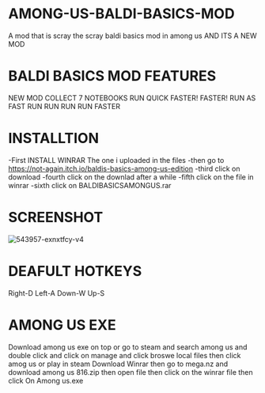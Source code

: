 # AMONG-US-BALDI-BASICS-MOD
A mod that is scray 
the scray baldi basics mod in among us AND ITS A NEW MOD 
# BALDI BASICS MOD FEATURES 
NEW MOD
COLLECT 7 NOTEBOOKS 
RUN QUICK 
FASTER! FASTER!
RUN AS FAST 
RUN RUN RUN RUN FASTER 
# INSTALLTION
 -First INSTALL WINRAR The one i uploaded in the files 
 -then go to https://not-again.itch.io/baldis-basics-among-us-edition
 -third click on download 
 -fourth click on the downlad after a while
 -fifth click on the file in winrar
 -sixth click on BALDIBASICSAMONGUS.rar
# SCREENSHOT
![543957-exnxtfcy-v4](https://user-images.githubusercontent.com/86622134/123782204-10ea6e00-d8a3-11eb-92c9-0b953445ecf6.png)
# DEAFULT HOTKEYS
Right-D
Left-A
Down-W
Up-S
# AMONG US EXE 
Download among us exe on top
or go to steam and search among us and double click and click on manage and click broswe local files then  click amog us or play in steam
Download Winrar then go to mega.nz and download among us 816.zip then open file then click on the winrar file then click On Among us.exe




